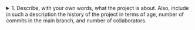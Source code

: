 <details>
   <summary>
      <span style="color: blue, font-weight: bold">1. Describe, with your own words, what the project is about. Also, include in such a description the history of the project in terms of age, number of commits in the main branch, and number of collaborators.</span>
   </summary>



</details>